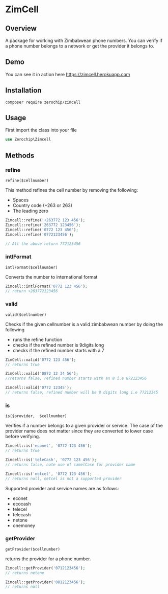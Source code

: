 # ZimCell

## Overview
A package for working with Zimbabwean phone numbers. You can verify if a phone number belongs to a network or get the provider it belongs to.

## Demo
You can see it in action here https://zimcell.herokuapp.com

## Installation
```
composer require zerochip/zimcell
```

## Usage
First import the class into your file
```php
use Zerochip\Zimcell 
```

## Methods

### refine
`refine($cellnumber)`

This method refines the cell number by removing the following: 

 - Spaces
 - Country code (+263 or 263)
 - The leading zero
```php
Zimcell::refine('+263772 123 456');
Zimcell::refine('263772 123456');
Zimcell::refine('0772 123 456');
Zimcell::refine('0772123456');

// All the above return 772123456
```

### intlFormat
`intlFormat($cellnumber)`

Converts the number to international format

```php
Zimcell::intlFormat('0772 123 456');
// return +263772123456
```

### valid
`valid($cellnumber)`

Checks if the given cellnumber is a valid zimbabwean number by doing the following

- runs the refine function
- checks if the refined number is 9digits long
- checks if the refined number starts with a 7

```php
ZimCell::valid('0772 123 456');
// returns true

ZimCell::valid('0872 12 34 56');
//returns false, refined number starts with an 8 i.e 872123456

Zimcell::valid('0772 12345');
// returns false, refined number will be 8 digits long i.e 77212345
```

### is
`is($provider,  $cellnumber)`

Verifies if a number belongs to a given provider or service. The case of the provider name does not matter since they are converted to lower case before verifying.
```php
Zimcell::is('econet', '0772 123 456');
// returns true

Zimcell::is('teleCash', '0772 123 456');
// returns false, note use of camelCase for provider name

Zimcell::is('netcel', '0772 123 456');
// returns null, netcel is not a supported provider
```
Supported provider and service names are as follows:

- econet
- ecocash
- telecel
- telecash
- netone
- onemoney

### getProvider
`getProvider($cellnumber)`

returns the provider for a phone number.
```php
Zimcell::getProvider('0712123456');
// returns netone

Zimcell::getProvider('0812123456');
// returns null
```